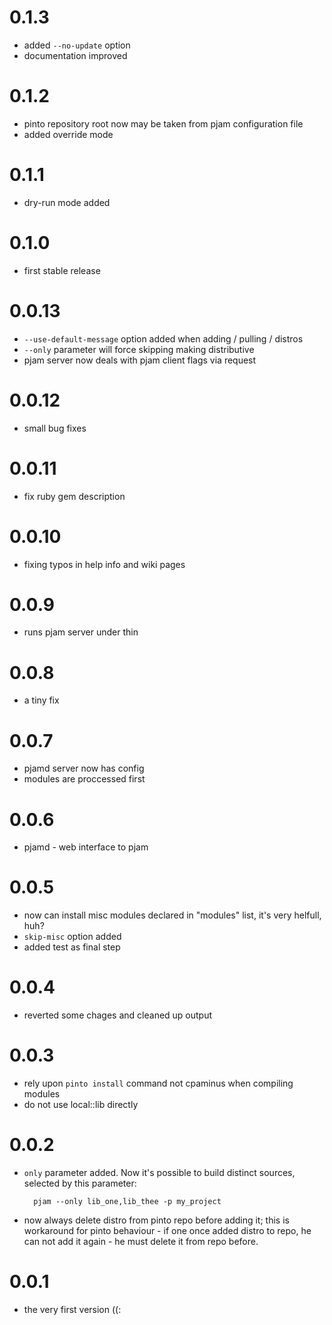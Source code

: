 # 0.1.3
- added `--no-update` option
- documentation improved


# 0.1.2
- pinto repository root now may be taken from pjam configuration file
- added override mode

# 0.1.1
- dry-run mode added

# 0.1.0
- first stable release

# 0.0.13
- `--use-default-message` option added when adding / pulling / distros 
- `--only` parameter will force skipping making distributive 
- pjam server now deals with pjam client flags via request

# 0.0.12
- small bug fixes

# 0.0.11
- fix ruby gem description

# 0.0.10
- fixing typos in help info and wiki pages

# 0.0.9
- runs pjam server under thin

# 0.0.8
- a tiny fix

# 0.0.7
- pjamd server now has config
- modules are proccessed first

# 0.0.6
- pjamd - web interface to pjam

# 0.0.5
- now can install misc modules declared in "modules" list, it's very helfull, huh?
- `skip-misc` option added
- added test as final step


# 0.0.4
- reverted some chages and cleaned up output

# 0.0.3
- rely upon `pinto install` command not cpaminus when compiling modules
- do not use local::lib directly

# 0.0.2
- `only` parameter added. Now it's possible to build distinct sources, selected by this parameter:
    
        pjam --only lib_one,lib_thee -p my_project
                
                

- now always delete distro from pinto repo before adding it; 
  this is workaround for pinto behaviour - if one once added distro to repo, he can not add it again - 
  he must delete it from repo before.

# 0.0.1
- the very first version ((:
